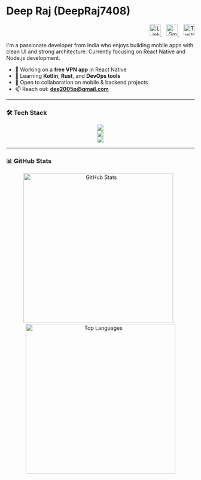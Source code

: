 # Deep Raj (DeepRaj7408)

<p align="right">
  <a href="https://www.linkedin.com/in/deep-raj-97ba1b357/" target="_blank">
    <img src="https://cdn.jsdelivr.net/gh/devicons/devicon/icons/linkedin/linkedin-original.svg" alt="LinkedIn" width="30" />
  </a>
  &nbsp;&nbsp;
  <a href="mailto:dee2005p@gmail.com" target="_blank">
    <img src="https://img.icons8.com/color/48/gmail-new.png" alt="Gmail" width="30" />
  </a>
  &nbsp;&nbsp;
  <a href="https://twitter.com/YOUR_TWITTER_URL" target="_blank">
    <img src="https://cdn.jsdelivr.net/gh/devicons/devicon/icons/twitter/twitter-original.svg" alt="Twitter" width="30" />
  </a>
</p>

I'm a passionate developer from India who enjoys building mobile apps with clean UI and strong architecture. Currently focusing on React Native and Node.js development.

- 🔭 Working on a **free VPN app** in React Native  
- 🌱 Learning **Kotlin**, **Rust**, and **DevOps tools**  
- 👯 Open to collaboration on mobile & backend projects  
- 📫 Reach out: **dee2005p@gmail.com**

---

### 🛠️ Tech Stack

<p align="center">
  <img src="https://skillicons.dev/icons?i=react,nextjs,nodejs,express" /><br>
  <img src="https://skillicons.dev/icons?i=js,ts,html,css,tailwind" /><br>
  <img src="https://skillicons.dev/icons?i=git,github,vscode,postman,mongodb" />
</p>

---

### 📊 GitHub Stats

<p align="center">
  <img src="https://github-readme-stats.vercel.app/api?username=DeepRaj7408&show_icons=true&hide_border=true&theme=dark&bg_color=000000&text_color=ffffff&title_color=00aeff&icon_color=00aeff" width="400" alt="GitHub Stats" />
  &nbsp;&nbsp;
  <img src="https://github-readme-stats.vercel.app/api/top-langs/?username=DeepRaj7408&layout=compact&hide_border=true&theme=dark&bg_color=000000&text_color=ffffff&title_color=00aeff&icon_color=00aeff" width="400" alt="Top Languages" />
</p>
